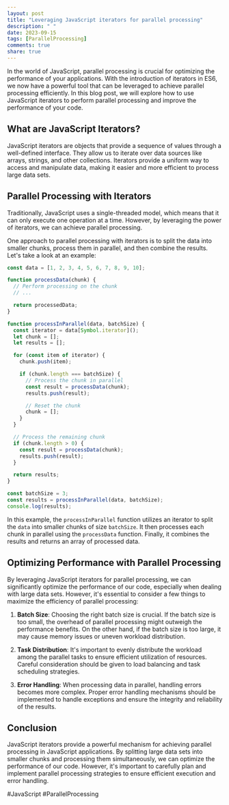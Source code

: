 ```yaml
---
layout: post
title: "Leveraging JavaScript iterators for parallel processing"
description: " "
date: 2023-09-15
tags: [ParallelProcessing]
comments: true
share: true
---
```


In the world of JavaScript, parallel processing is crucial for optimizing the performance of your applications. With the introduction of iterators in ES6, we now have a powerful tool that can be leveraged to achieve parallel processing efficiently. In this blog post, we will explore how to use JavaScript iterators to perform parallel processing and improve the performance of your code.

## What are JavaScript Iterators?
JavaScript iterators are objects that provide a sequence of values through a well-defined interface. They allow us to iterate over data sources like arrays, strings, and other collections. Iterators provide a uniform way to access and manipulate data, making it easier and more efficient to process large data sets.

## Parallel Processing with Iterators
Traditionally, JavaScript uses a single-threaded model, which means that it can only execute one operation at a time. However, by leveraging the power of iterators, we can achieve parallel processing.

One approach to parallel processing with iterators is to split the data into smaller chunks, process them in parallel, and then combine the results. Let's take a look at an example:

```javascript
const data = [1, 2, 3, 4, 5, 6, 7, 8, 9, 10];

function processData(chunk) {
  // Perform processing on the chunk
  // ...

  return processedData;
}

function processInParallel(data, batchSize) {
  const iterator = data[Symbol.iterator]();
  let chunk = [];
  let results = [];

  for (const item of iterator) {
    chunk.push(item);

    if (chunk.length === batchSize) {
      // Process the chunk in parallel
      const result = processData(chunk);
      results.push(result);

      // Reset the chunk
      chunk = [];
    }
  }

  // Process the remaining chunk
  if (chunk.length > 0) {
    const result = processData(chunk);
    results.push(result);
  }

  return results;
}

const batchSize = 3;
const results = processInParallel(data, batchSize);
console.log(results);
```

In this example, the `processInParallel` function utilizes an iterator to split the `data` into smaller chunks of size `batchSize`. It then processes each chunk in parallel using the `processData` function. Finally, it combines the results and returns an array of processed data.

## Optimizing Performance with Parallel Processing
By leveraging JavaScript iterators for parallel processing, we can significantly optimize the performance of our code, especially when dealing with large data sets. However, it's essential to consider a few things to maximize the efficiency of parallel processing:

1. **Batch Size**: Choosing the right batch size is crucial. If the batch size is too small, the overhead of parallel processing might outweigh the performance benefits. On the other hand, if the batch size is too large, it may cause memory issues or uneven workload distribution.

2. **Task Distribution**: It's important to evenly distribute the workload among the parallel tasks to ensure efficient utilization of resources. Careful consideration should be given to load balancing and task scheduling strategies.

3. **Error Handling**: When processing data in parallel, handling errors becomes more complex. Proper error handling mechanisms should be implemented to handle exceptions and ensure the integrity and reliability of the results.

## Conclusion
JavaScript iterators provide a powerful mechanism for achieving parallel processing in JavaScript applications. By splitting large data sets into smaller chunks and processing them simultaneously, we can optimize the performance of our code. However, it's important to carefully plan and implement parallel processing strategies to ensure efficient execution and error handling.

#JavaScript #ParallelProcessing